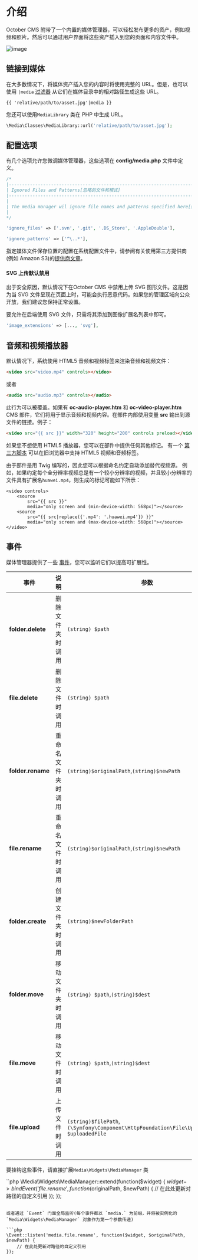 # 介绍

October CMS 附带了一个内置的媒体管理器，可以轻松发布更多的资产，例如视频和照片。然后可以通过用户界面将这些资产插入到您的页面和内容文件中。

![image](https://i.ibb.co/wNfs7KK/media-manager.png)

## 链接到媒体

在大多数情况下，将媒体资产插入您的内容时将使用完整的 URL。但是，也可以使用 `|media` [过滤器](../markup/filter-media.md) 从它们在媒体目录中的相对路径生成这些 URL。

```twig
{{ 'relative/path/to/asset.jpg'|media }}
```

您还可以使用`MediaLibrary` 类在 PHP 中生成 URL。

```php
\Media\Classes\MediaLibrary::url('relative/path/to/asset.jpg');
```

## 配置选项

有几个选项允许您微调媒体管理器，这些选项在 **config/media.php** 文件中定义。

```php
/*
|--------------------------------------------------------------------------
| Ignored Files and Patterns[忽略的文件和模式]
|--------------------------------------------------------------------------
|
| The media manager wil ignore file names and patterns specified here[媒体管理器将忽略此处指定的文件名和模式]
|
*/

'ignore_files' => ['.svn', '.git', '.DS_Store', '.AppleDouble'],

'ignore_patterns' => ['^\..*'],
```

指定媒体文件保存位置的配置在系统配置文件中，请参阅有关使用第三方提供商(例如 Amazon S3)的[提供商文章](../media/providers.md)。

#### SVG 上传默认禁用

出于安全原因，默认情况下在October CMS 中禁用上传 SVG 图形文件。这是因为当 SVG 文件呈现在页面上时，可能会执行恶意代码。如果您的管理区域向公众开放，我们建议您保持正常设置。

要允许在后端使用 SVG 文件，只需将其添加到图像扩展名列表中即可。

```php
'image_extensions' => [..., 'svg'],
```

## 音频和视频播放器

默认情况下，系统使用 HTML5 音频和视频标签来渲染音频和视频文件：

```html
<video src="video.mp4" controls></video>
```

或者

```html
<audio src="audio.mp3" controls></audio>
```

此行为可以被覆盖。如果有 **oc-audio-player.htm** 和 **oc-video-player.htm** CMS 部件，它们将用于显示音频和视频内容。在部件内部使用变量 **src** 输出到源文件的链接。例子：

```html
<video src="{{ src }}" width="320" height="200" controls preload></video>
```

如果您不想使用 HTML5 播放器，您可以在部件中提供任何其他标记。 有一个 [第三方脚本](https://html5media.info/) 可以在旧浏览器中支持 HTML5 视频和音频标签。

由于部件是用 Twig 编写的，因此您可以根据命名约定自动添加替代视频源。 例如，如果约定每个全分辨率视频总是有一个较小分辨率的视频，并且较小分辨率的文件具有扩展名`huawei.mp4`，则生成的标记可能如下所示：

```twig
<video controls>
    <source
        src="{{ src }}"
        media="only screen and (min-device-width: 568px)"></source>
    <source
        src="{{ src|replace({'.mp4': '.huawei.mp4'}) }}"
        media="only screen and (max-device-width: 568px)"></source>
</video>
```

## 事件

媒体管理器提供了一些 [事件](../services/events.md)，您可以监听它们以提高可扩展性。

事件 |说明 |参数
------------- | ------------- | -------------
**folder.delete** | 删除文件夹时调用 | `(string) $path`
**file.delete** | 删除文件时调用 | `(string) $path`
**folder.rename** | 重命名文件夹时调用 | `(string)$originalPath`,`(string)$newPath`
**file.rename** | 重命名文件时调用 | `(string)$originalPath`,`(string)$newPath`
**folder.create** | 创建文件夹时调用 | `(string)$newFolderPath`
**folder.move** | 移动文件夹时调用 | `(string) $path`,`(string)$dest`
**file.move** | 移动文件时调用 | `(string) $path`,`(string)$dest`
**file.upload** | 上传文件时调用 | `(string)$filePath`,`(\Symfony\Component\HttpFoundation\File\UploadedFile) $uploadedFile`

要挂钩这些事件，请直接扩展`Media\Widgets\MediaManager` 类

``php
\Media\Widgets\MediaManager::extend(function($widget) {
    $widget->bindEvent('file.rename', function ($originalPath, $newPath) {
        // 在此处更新对路径的自定义引用
    });
});
```

或者通过 `Event` 门面全局监听(每个事件都以 `media.` 为前缀，并将被实例化的 `Media\Widgets\MediaManager` 对象作为第一个参数传递)

```php
\Event::listen('media.file.rename', function($widget, $originalPath, $newPath) {
    // 在此处更新对路径的自定义引用
});
```
